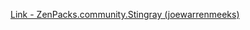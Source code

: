[Link - ZenPacks.community.Stingray (joewarrenmeeks)](https://github.com/joewarrenmeeks/ZenPacks.community.Stingray)
